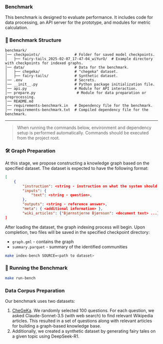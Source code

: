 ### Benchmark

This benchmark is designed to evaluate performance. It includes code for data processing, an API server for the prototype, and modules for metric calculation.

### 📁 Benchmark Structure

```
benchmark/
│── checkpoints/                # Folder for saved model checkpoints.
│   ├── fairy-tails_2025-02-07_17-47-04_wiYurO/  # Example directory with checkpoints for indexed graphs.
│── data/                       # Data for the benchmark.
│   ├── chegeka/                # "chegeka" dataset.
│   ├── fairy-tails/            # Synthetic dataset.
│── .env                        # Secrets.
│── __init__.py                 # Python package initialization file.
│── api.py                      # Module for API interaction.
│── prepare.py                   # Module for data preparation or preprocessing.
│── README.md                   
│── requirements-benchmark.in   # Dependency file for the benchmark.
│── requirements-benchmark.txt  # Compiled dependency file for the benchmark.
```

---

> When running the commands below, environment and dependency setup is performed automatically. Commands should be executed from the project root.

### 🛠 Graph Preparation

At this stage, we propose constructing a knowledge graph based on the specified dataset. The dataset is expected to have the following format:

```json
[
    {
        "instruction": <string - instruction on what the system should do>,
        "inputs": {
            "text": <string - question>,
        },
        "outputs": <string - reference answer>,
        "meta": { <additional information> },
        "wiki_articles": {"Bjørnstjerne Bjørnson": <document text> ...}
]
```

After loading the dataset, the graph indexing process will begin. Upon completion, two files will be saved in the specified checkpoint directory:  
- `graph.gml` - contains the graph  
- `summary.parquet` - summary of the identified communities  

```bash
make index-bench SOURCE=<path to dataset>
```

### 🚀 Running the Benchmark

```bash
make run-bench
```

### Data Corpus Preparation

Our benchmark uses two datasets:
1. [CheGeKa](https://mera.a-ai.ru/ru/tasks/8). We randomly selected 100 questions. For each question, we asked Claude-Sonnet-3.5 (with web search) to find relevant Wikipedia articles. This resulted in a set of questions along with relevant articles for building a graph-based knowledge base.
2. Additionally, we created a synthetic dataset by generating fairy tales on a given topic using DeepSeek-R1.
